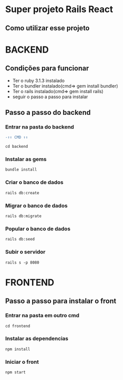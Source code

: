 <h1> Super projeto Rails React </h1>

<h2> Como utilizar esse projeto </h2>

# BACKEND

## Condições para funcionar
<ul>
    <li>Ter o ruby 3.1.3 instalado </li>
    <li>Ter o bundler instalado(cmd=> gem install bundler)
    <li>Ter o rails instalado(cmd=> gem install rails) </li>
    <li>seguir o passo a passo para instalar </li>
</ul>

## Passo a passo do backend

### Entrar na pasta do backend 
```diff
-↑↑ CMD ↑↑
```

```cd backend```

### Instalar as gems

```bundle install```

### Criar o banco de dados

```rails db:create```

### Migrar o banco de dados

```rails db:migrate```

### Popular o banco de dados

```rails db:seed```

###  Subir o servidor

```rails s -p 8080```

# FRONTEND

## Passo a passo para instalar o front 

### Entrar na pasta em outro cmd

```cd frontend```

### Instalar as dependencias

```npm install```

### Iniciar o front 

```npm start```

